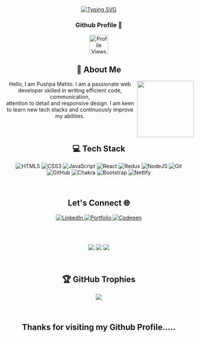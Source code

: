 <div align="center">
 <a  href="https://git.io/typing-svg"><img src="https://readme-typing-svg.demolab.com?font=&pause=1000&color=D32CF7&width=435&lines=Hi!%F0%9F%91%8B+I'm+Pushpa+Mahto,from+Jharkhand" alt="Typing SVG" /></a>

</div>

<div align="center">

<h3> Github Profile 👀</h3>  <img src="https://profile-counter.glitch.me/pushpamahto/count.svg" height="50" alt="Profile Views"  />



<h2 >💫 About Me</h2>
<img align="right" height="150" src="https://media.tenor.com/s-rwhJc8bfQAAAAj/love-cute.gif"  />
Hello, I am Pushpa Mahto. I am a passionate web developer skilled in  writing efficient code, communication,</br> attention to detail and responsive design. I am keen to learn new tech stacks and continuously improve my abilities.

</div>

 </br>
 </br>

<div align="center">


<h2 >💻 Tech Stack</h2>


![HTML5](https://img.shields.io/badge/html5-%23E34F26.svg?style=for-the-badge&logo=html5&logoColor=white) ![CSS3](https://img.shields.io/badge/css3-%231572B6.svg?style=for-the-badge&logo=css3&logoColor=white) ![JavaScript](https://img.shields.io/badge/javascript-%23323330.svg?style=for-the-badge&logo=javascript&logoColor=%23F7DF1E) ![React](https://img.shields.io/badge/react-%2320232a.svg?style=for-the-badge&logo=react&logoColor=%2361DAFB) ![Redux](https://img.shields.io/badge/redux-%23593d88.svg?style=for-the-badge&logo=redux&logoColor=white) ![NodeJS](https://img.shields.io/badge/node.js-6DA55F?style=for-the-badge&logo=node.js&logoColor=white) ![Git](https://img.shields.io/badge/git-%23F05033.svg?style=for-the-badge&logo=git&logoColor=white) </br> ![GitHub](https://img.shields.io/badge/github-%23121011.svg?style=for-the-badge&logo=github&logoColor=white) ![Chakra](https://img.shields.io/badge/chakra-%234ED1C5.svg?style=for-the-badge&logo=chakraui&logoColor=white) ![Bootstrap](https://img.shields.io/badge/bootstrap-%238511FA.svg?style=for-the-badge&logo=bootstrap&logoColor=white) ![Netlify](https://img.shields.io/badge/netlify-%23000000.svg?style=for-the-badge&logo=netlify&logoColor=#00C7B7)

</br>


<h2 align="center">Let's Connect 🌐</h2>

<p align="center">
  <a href="https://linkedin.com/in/https://www.linkedin.com/in/pushpa-mahto-356035287/" target="_blank">
    <img src="https://img.shields.io/badge/LinkedIn-%230077B5.svg?&style=for-the-badge&logo=linkedin&logoColor=white" alt="LinkedIn">
  </a>
  <a href="https://pushpa-mahto.netlify.app/" target="_blank">
    <img src="https://img.shields.io/badge/Portfolio-%2312100E.svg?&style=for-the-badge&logo=dev.to&logoColor=pink" alt="Portfolio">
  </a>
  <a href="https://codepen.io/https://codepen.io/Pushpa-Mahto" target="_blank">
    <img src="https://img.shields.io/badge/Codepen-%2312100E.svg?&style=for-the-badge&logo=codepen.to&logoColor=white" alt="Codepen">
  </a>
</p>

</br>
</br>


![](https://github-readme-stats.vercel.app/api?username=pushpamahto&theme=radical&hide_border=false&include_all_commits=true&count_private=true)
![](https://github-readme-stats.vercel.app/api/top-langs/?username=pushpamahto&theme=radical&hide_border=false&include_all_commits=true&count_private=true&layout=compact)
![](https://github-readme-streak-stats.herokuapp.com/?user=pushpamahto&theme=radical&hide_border=false)




</br>


## 
<h2 >🏆 GitHub Trophies</h2>

![](https://github-profile-trophy.vercel.app/?username=pushpamahto&theme=radical&no-frame=false&no-bg=false&margin-w=4)


</div>

</br>

<h2 align="center">Thanks for visiting my Github Profile.....</h2>



<!-- Proudly created with GPRM ( https://gprm.itsvg.in ) -->
